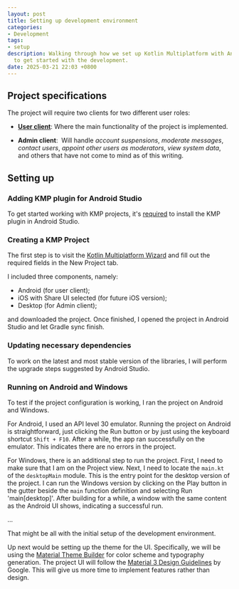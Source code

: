 ```yaml
---
layout: post
title: Setting up development environment
categories:
- Development
tags:
- setup
description: Walking through how we set up Kotlin Multiplatform with Android Studio
  to get started with the development.
date: 2025-03-21 22:03 +0800
---
```

## Project specifications

The project will require two clients for two different user roles:

- [**User client**](#user-client): Where the main functionality of the project is implemented.

- **Admin client**:  Will handle *account suspensions*, *moderate messages*, *contact users*, *appoint other users as moderators*, *view system data*, and others that have not come to mind as of this writing.

## Setting up

### Adding KMP plugin for Android Studio

To get started working with KMP projects, it's [required](https://www.jetbrains.com/help/kotlin-multiplatform-dev/multiplatform-setup.html#install-the-necessary-tools) to install the KMP plugin in Android Studio.

### Creating a KMP Project

The first step is to visit the [Kotlin Multiplatform Wizard](https://kmp.jetbrains.com) and fill out the required fields in the New Project tab.

I included three components, namely:
- Android (for user client);
- iOS with Share UI selected (for future iOS version);
- Desktop (for Admin client);

and downloaded the project. Once finished, I opened the project in Android Studio and let Gradle sync finish.

### Updating necessary dependencies

To work on the latest and most stable version of the libraries, I will perform the upgrade steps suggested by Android Studio.

### Running on Android and Windows

To test if the project configuration is working, I ran the project on Android and Windows.


For Android, I used an API level 30 emulator. Running the project on Android is straightforward, just clicking the Run button or by just using the keyboard shortcut `Shift + F10`. After a while, the app ran successfully on the emulator. This indicates there are no errors in the project.

For Windows, there is an additional step to run the project. First, I need to make sure that I am on the Project view. Next, I need to locate the `main.kt` of the `desktopMain` module. This is the entry point for the desktop version of the project. I can run the Windows version by clicking on the Play button in the gutter beside the `main` function definition and selecting Run 'main[desktop]'. After building for a while, a window with the same content as the Android UI shows, indicating a successful run.

...

That might be all with the initial setup of the development environment.

Up next would be setting up the theme for the UI. Specifically, we will be using the [Material Theme Builder](https://m3.material.io/theme-builder) for color scheme and typography generation. The project UI will follow the [Material 3 Design Guidelines](https://m3.material.io/) by Google. This will give us more time to implement features rather than design.















